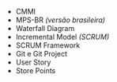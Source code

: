 - CMMI
- MPS-BR *(versão brasileira)*
- Waterfall Diagram
- Incremental Model *(SCRUM)*
- SCRUM Framework
- Git e Git Project
- User Story
- Store Points